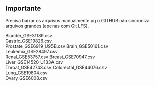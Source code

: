 ## Importante
Precisa baixar os arquivos manualmente pq o GITHUB não sincroniza arquivos grandes (apenas com Git LFS).

Bladder_GSE31189.csv     
Gastric_GSE19826.csv      
Prostate_GSE6919_U95B.csv
Brain_GSE50161.csv       
Leukemia_GSE28497.csv     
Renal_GSE53757.csv
Breast_GSE70947.csv      
Liver_GSE14520_U133A.csv  
Throat_GSE42743.csv
Colorectal_GSE44076.csv  
Lung_GSE19804.csv           
Ovary_GSE6008.csv
